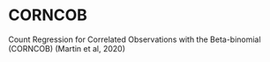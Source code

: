 # CORNCOB
 Count Regression for Correlated Observations with the Beta-binomial (CORNCOB) (Martin et al, 2020)
